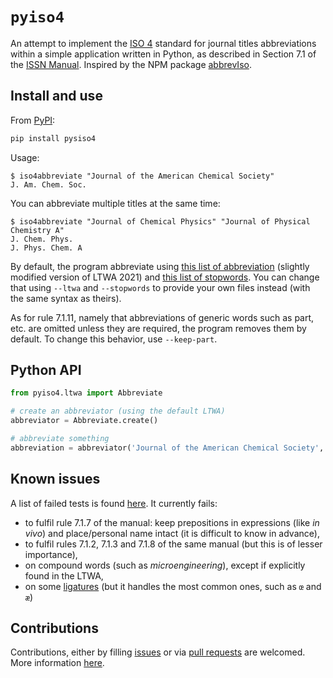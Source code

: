 # `pyiso4`

An attempt to implement the [ISO 4](https://en.wikipedia.org/wiki/ISO_4) standard for journal titles abbreviations within a simple application written in Python, as described in Section 7.1 of the [ISSN Manual](https://www.issn.org/understanding-the-issn/assignment-rules/issn-manual/).
Inspired by the NPM package [abbrevIso](https://github.com/marcinwrochna/abbrevIso).


## Install and use

From [PyPI](https://pypi.org/project/pyiso4/):

```bash
pip install pysiso4
```

Usage:

```text
$ iso4abbreviate "Journal of the American Chemical Society"
J. Am. Chem. Soc.
```

You can abbreviate multiple titles at the same time:

```text
$ iso4abbreviate "Journal of Chemical Physics" "Journal of Physical Chemistry A"
J. Chem. Phys.
J. Phys. Chem. A
```

By default, the program abbreviate using [this list of abbreviation](https://github.com/pierre-24/pyiso4/blob/master/pyiso4/LTWA_20210702.csv) (slightly modified version of LTWA 2021)
and [this list of stopwords](https://github.com/pierre-24/pyiso4/blob/master/pyiso4/stopwords.txt).
You can change that using `--ltwa` and `--stopwords` to provide your own files instead (with the same syntax as theirs).

As for rule 7.1.11, namely that abbreviations of generic words such as part, etc. are omitted unless they are required,
the program removes them by default.
To change this behavior, use `--keep-part`.

## Python API

````python
from pyiso4.ltwa import Abbreviate

# create an abbreviator (using the default LTWA)
abbreviator = Abbreviate.create()

# abbreviate something
abbreviation = abbreviator('Journal of the American Chemical Society', remove_part=True)
````

## Known issues

A list of failed tests is found [here](tests/failed_tests.tsv).
It currently fails:

+ to fulfil rule 7.1.7 of the manual: keep prepositions in expressions (like *in vivo*) and place/personal name intact (it is difficult to know in advance),
+ to fulfil rules 7.1.2, 7.1.3 and 7.1.8 of the same manual (but this is of lesser importance),
+ on compound words (such as *microengineering*), except if explicitly found in the LTWA,
+ on some [ligatures](https://en.wikipedia.org/wiki/Ligature_(writing)#Ligatures_in_Unicode_(Latin_alphabets)) (but it handles the most common ones, such as `œ` and `æ`)


## Contributions

Contributions, either by filling [issues](https://github.com/pierre-24/pyiso4/issues) or via [pull requests](https://github.com/pierre-24/pyiso4/pulls) are welcomed.
More information [here](https://github.com/pierre-24/pyiso4/blob/dev/CONTRIBUTING.md).
